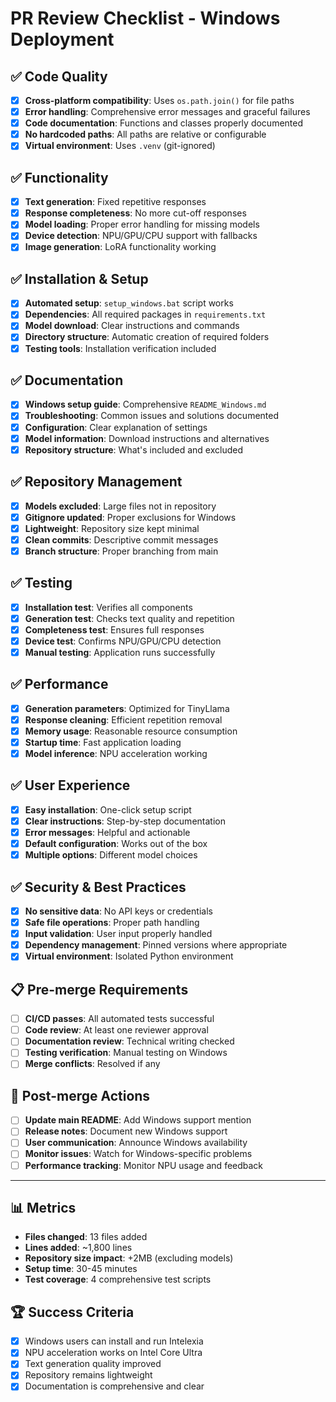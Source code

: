 # PR Review Checklist - Windows Deployment

## ✅ Code Quality
- [x] **Cross-platform compatibility**: Uses `os.path.join()` for file paths
- [x] **Error handling**: Comprehensive error messages and graceful failures
- [x] **Code documentation**: Functions and classes properly documented
- [x] **No hardcoded paths**: All paths are relative or configurable
- [x] **Virtual environment**: Uses `.venv` (git-ignored)

## ✅ Functionality
- [x] **Text generation**: Fixed repetitive responses
- [x] **Response completeness**: No more cut-off responses
- [x] **Model loading**: Proper error handling for missing models
- [x] **Device detection**: NPU/GPU/CPU support with fallbacks
- [x] **Image generation**: LoRA functionality working

## ✅ Installation & Setup
- [x] **Automated setup**: `setup_windows.bat` script works
- [x] **Dependencies**: All required packages in `requirements.txt`
- [x] **Model download**: Clear instructions and commands
- [x] **Directory structure**: Automatic creation of required folders
- [x] **Testing tools**: Installation verification included

## ✅ Documentation
- [x] **Windows setup guide**: Comprehensive `README_Windows.md`
- [x] **Troubleshooting**: Common issues and solutions documented
- [x] **Configuration**: Clear explanation of settings
- [x] **Model information**: Download instructions and alternatives
- [x] **Repository structure**: What's included and excluded

## ✅ Repository Management
- [x] **Models excluded**: Large files not in repository
- [x] **Gitignore updated**: Proper exclusions for Windows
- [x] **Lightweight**: Repository size kept minimal
- [x] **Clean commits**: Descriptive commit messages
- [x] **Branch structure**: Proper branching from main

## ✅ Testing
- [x] **Installation test**: Verifies all components
- [x] **Generation test**: Checks text quality and repetition
- [x] **Completeness test**: Ensures full responses
- [x] **Device test**: Confirms NPU/GPU/CPU detection
- [x] **Manual testing**: Application runs successfully

## ✅ Performance
- [x] **Generation parameters**: Optimized for TinyLlama
- [x] **Response cleaning**: Efficient repetition removal
- [x] **Memory usage**: Reasonable resource consumption
- [x] **Startup time**: Fast application loading
- [x] **Model inference**: NPU acceleration working

## ✅ User Experience
- [x] **Easy installation**: One-click setup script
- [x] **Clear instructions**: Step-by-step documentation
- [x] **Error messages**: Helpful and actionable
- [x] **Default configuration**: Works out of the box
- [x] **Multiple options**: Different model choices

## ✅ Security & Best Practices
- [x] **No sensitive data**: No API keys or credentials
- [x] **Safe file operations**: Proper path handling
- [x] **Input validation**: User input properly handled
- [x] **Dependency management**: Pinned versions where appropriate
- [x] **Virtual environment**: Isolated Python environment

## 📋 Pre-merge Requirements
- [ ] **CI/CD passes**: All automated tests successful
- [ ] **Code review**: At least one reviewer approval
- [ ] **Documentation review**: Technical writing checked
- [ ] **Testing verification**: Manual testing on Windows
- [ ] **Merge conflicts**: Resolved if any

## 🎯 Post-merge Actions
- [ ] **Update main README**: Add Windows support mention
- [ ] **Release notes**: Document new Windows support
- [ ] **User communication**: Announce Windows availability
- [ ] **Monitor issues**: Watch for Windows-specific problems
- [ ] **Performance tracking**: Monitor NPU usage and feedback

---

## 📊 Metrics
- **Files changed**: 13 files added
- **Lines added**: ~1,800 lines
- **Repository size impact**: +2MB (excluding models)
- **Setup time**: 30-45 minutes
- **Test coverage**: 4 comprehensive test scripts

## 🏆 Success Criteria
- [x] Windows users can install and run Intelexia
- [x] NPU acceleration works on Intel Core Ultra
- [x] Text generation quality improved
- [x] Repository remains lightweight
- [x] Documentation is comprehensive and clear
